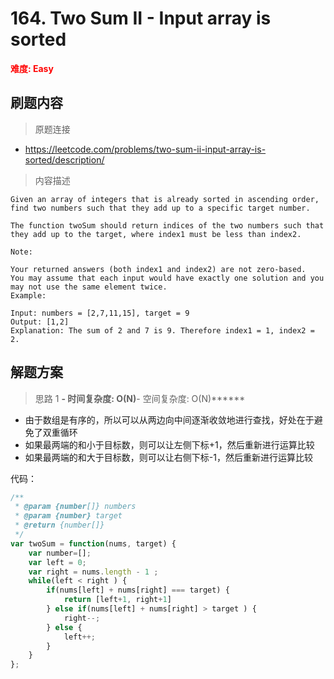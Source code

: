 # 164. Two Sum II - Input array is sorted

**<font color=red>难度: Easy</font>**

## 刷题内容

> 原题连接

* https://leetcode.com/problems/two-sum-ii-input-array-is-sorted/description/

> 内容描述

```
Given an array of integers that is already sorted in ascending order, find two numbers such that they add up to a specific target number.

The function twoSum should return indices of the two numbers such that they add up to the target, where index1 must be less than index2.

Note:

Your returned answers (both index1 and index2) are not zero-based.
You may assume that each input would have exactly one solution and you may not use the same element twice.
Example:

Input: numbers = [2,7,11,15], target = 9
Output: [1,2]
Explanation: The sum of 2 and 7 is 9. Therefore index1 = 1, index2 = 2.
```

## 解题方案

> 思路 1
******- 时间复杂度: O(N)******- 空间复杂度: O(N)******

* 由于数组是有序的，所以可以从两边向中间逐渐收敛地进行查找，好处在于避免了双重循环
* 如果最两端的和小于目标数，则可以让左侧下标+1，然后重新进行运算比较
* 如果最两端的和大于目标数，则可以让右侧下标-1，然后重新进行运算比较

代码：

```javascript
/**
 * @param {number[]} numbers
 * @param {number} target
 * @return {number[]}
 */
var twoSum = function(nums, target) {
    var number=[];
    var left = 0;
    var right = nums.length - 1 ;
    while(left < right ) {
        if(nums[left] + nums[right] === target) {
            return [left+1, right+1]
        } else if(nums[left] + nums[right] > target ) {
            right--;
        } else {
            left++;
        }
    } 
};
```

